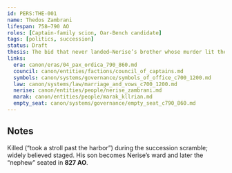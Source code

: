 ```yaml
---
id: PERS:THE-001
name: Thedos Zambrani
lifespan: 758–790 AO
roles: [Captain-family scion, Oar-Bench candidate]
tags: [politics, succession]
status: Draft
thesis: The bid that never landed—Nerise’s brother whose murder lit the restoration.
links:
  era: canon/eras/04_pax_ordica_790_860.md
  council: canon/entities/factions/council_of_captains.md
  symbols: canon/systems/governance/symbols_of_office_c700_1200.md
  law: canon/systems/law/marriage_and_vows_c700_1200.md
  nerise: canon/entities/people/nerise_zambrani.md
  marak: canon/entities/people/marak_kllrian.md
  empty_seat: canon/systems/governance/empty_seat_c790_860.md
---
```


## Notes
Killed (“took a stroll past the harbor”) during the succession scramble; widely believed staged. His son becomes Nerise’s ward and later the “nephew” seated in **827 AO**.
